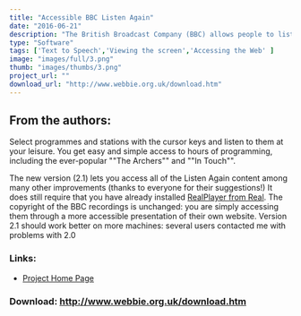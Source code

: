```yaml
---
title: "Accessible BBC Listen Again"
date: "2016-06-21"
description: "The British Broadcast Company (BBC) allows people to listen to vast quantities of their radio output up to a week after it is first broadcast on one of their dozens of radio stations. This service, called Listen Again, relies on a web browser interface that might be difficult for some users, especially people with screen readers. Accessible BBC Listen Again allows you to access the BBC's Listen Again content through a truly accessible interface designed to work with any screen reader."
type: "Software"
tags: ['Text to Speech','Viewing the screen','Accessing the Web' ]
image: "images/full/3.png"
thumb: "images/thumbs/3.png"
project_url: ""
download_url: "http://www.webbie.org.uk/download.htm"
---
```

From the authors:
-----------------

Select programmes and stations with the cursor keys and listen to them at your leisure. You get easy and simple access to hours of programming, including the ever-popular ""The Archers"" and ""In Touch"".

The new version (2.1) lets you access all of the Listen Again content among many other improvements (thanks to everyone for their suggestions!) It does still require that you have already installed <a bbc="" href="" of="" realplayer="" title="" version="">RealPlayer from Real</a>. The copyright of the BBC recordings is unchanged: you are simply accessing them through a more accessible presentation of their own website. Version 2.1 should work better on more machines: several users contacted me with problems with 2.0

### Links:
- <a href="http://www.webbie.org.uk/accessiblebbc/index.htm">Project Home Page</a>

### Download: http://www.webbie.org.uk/download.htm 